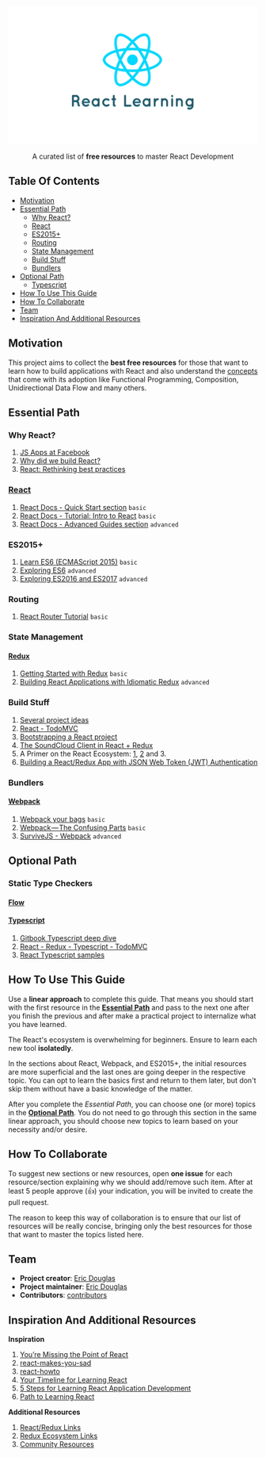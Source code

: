 ![React Learning](img/logo-learning.png)

<p align="center">
	A curated list of <strong>free resources</strong> to master React Development
</p>

## Table Of Contents
- [Motivation](#motivation)
- [Essential Path](#essential-path)
	- [Why React?](#why-react)
	- [React](#react)
	- [ES2015+](#es2015)
	- [Routing](#routing)
	- [State Management](#state-management)
	- [Build Stuff](#build-stuff)
	- [Bundlers](#bundlers)
- [Optional Path](#optional-path)
	- [Typescript](#typescript)
- [How To Use This Guide](#how-to-use-this-guide)
- [How To Collaborate](#how-to-collaborate)
- [Team](#team)
- [Inspiration And Additional Resources](#inspiration-and-additional-resources)

## Motivation
This project aims to collect the **best free resources** for those that want to learn how to build applications with React and also understand the [concepts](https://github.com/reactjs/react-basic) that come with its adoption like Functional Programming, Composition, Unidirectional Data Flow and many others.

## Essential Path
### Why React?
1. [JS Apps at Facebook](https://www.youtube.com/watch?v=GW0rj4sNH2w)
1. [Why did we build React?](https://facebook.github.io/react/blog/2013/06/05/why-react.html)
1. [React: Rethinking best practices](https://www.youtube.com/watch?v=x7cQ3mrcKaY)

### [React](https://facebook.github.io/react/)
1. [React Docs - Quick Start section](https://facebook.github.io/react/docs/installation.html) `basic`
1. [React Docs - Tutorial: Intro to React](https://facebook.github.io/react/tutorial/tutorial.html) `basic`
1. [React Docs - Advanced Guides section](https://facebook.github.io/react/docs/jsx-in-depth.html) `advanced`


### ES2015+
1. [Learn ES6 (ECMAScript 2015)](https://egghead.io/courses/learn-es6-ecmascript-2015) `basic`
1. [Exploring ES6](http://exploringjs.com/es6/) `advanced`
1. [Exploring ES2016 and ES2017](https://leanpub.com/exploring-es2016-es2017/read) `advanced`

### Routing
1. [React Router Tutorial](https://react-router.now.sh/) `basic`

### State Management
#### [Redux](http://redux.js.org/)
1. [Getting Started with Redux](https://egghead.io/courses/getting-started-with-redux) `basic`
1. [Building React Applications with Idiomatic Redux](https://egghead.io/courses/building-react-applications-with-idiomatic-redux) `advanced`

### Build Stuff
1. [Several project ideas](https://react.rocks/)
1. [React - TodoMVC](http://todomvc.com/examples/react/#/)
1. [Bootstrapping a React project](https://auth0.com/blog/bootstrapping-a-react-project/)
1. [The SoundCloud Client in React + Redux](http://www.robinwieruch.de/the-soundcloud-client-in-react-redux/)
1. A Primer on the React Ecosystem: [1](http://patternhatch.com/2016/07/06/a-primer-on-the-react-ecosystem-part-1-of-3/), [2](http://patternhatch.com/2016/08/02/a-primer-on-the-react-ecosystem-part-2-of-3/) and 3.
1. [Building a React/Redux App with JSON Web Token (JWT) Authentication](http://blog.slatepeak.com/build-a-react-redux-app-with-json-web-token-jwt-authentication/)

### Bundlers
#### [Webpack](http://webpack.github.io/)
1. [Webpack your bags](https://blog.madewithlove.be/post/webpack-your-bags/) `basic`
1. [Webpack — The Confusing Parts](https://medium.com/@rajaraodv/webpack-the-confusing-parts-58712f8fcad9#.drs7xvnbi) `basic`
1. [SurviveJS - Webpack](http://survivejs.com/webpack/introduction/) `advanced`

## Optional Path
### Static Type Checkers
#### [Flow](https://flowtype.org/)

#### [Typescript](https://www.typescriptlang.org/)

1. [Gitbook Typescript deep dive](https://www.gitbook.com/book/basarat/typescript/details)
1. [React - Redux - Typescript - TodoMVC](https://github.com/jaysoo/todomvc-redux-react-typescript)
1. [React Typescript samples](https://github.com/Lemoncode/react-typescript-samples)

## How To Use This Guide
Use a **linear approach** to complete this guide. That means you should start with the first resource in the **[Essential Path](#essential-path)** and pass to the next one after you finish the previous and after make a practical project to internalize what you have learned.

The React's ecosystem is overwhelming for beginners. Ensure to learn each new tool **isolatedly**.

In the sections about React, Webpack, and ES2015+, the initial resources are more superficial and the last ones are going deeper in the respective topic. You can opt to learn the basics first and return to them later, but don't skip them without have a basic knowledge of the matter.

After you complete the *Essential Path*, you can choose one (or more) topics in the **[Optional Path](#optional-path)**. You do not need to go through this section in the same linear approach, you should choose new topics to learn based on your necessity and/or desire.

## How To Collaborate
To suggest new sections or new resources, open **one issue** for each resource/section explaining why we should add/remove such item. After at least 5 people approve (:+1:) your indication, you will be invited to create the pull request.

The reason to keep this way of collaboration is to ensure that our list of resources will be really concise, bringing only the best resources for those that want to master the topics listed here.

## Team
- **Project creator**: [Eric Douglas](https://github.com/ericdouglas)
- **Project maintainer**: [Eric Douglas](https://github.com/ericdouglas)
- **Contributors**: [contributors](https://github.com/ericdouglas/react-learning/graphs/contributors)

## Inspiration And Additional Resources

**Inspiration**

1. [You’re Missing the Point of React](https://medium.com/@dan_abramov/youre-missing-the-point-of-react-a20e34a51e1a#.qgt6xupid) 
1. [react-makes-you-sad](https://github.com/gaearon/react-makes-you-sad)
1. [react-howto](https://github.com/petehunt/react-howto)
1. [Your Timeline for Learning React](https://daveceddia.com/timeline-for-learning-react/)
1. [5 Steps for Learning React Application Development](http://developer.telerik.com/featured/5-steps-for-learning-react-application-development/)
1. [Path to Learning React](https://www.reddit.com/r/reactjs/comments/4r95aj/path_to_learning_react/)

**Additional Resources**

1. [React/Redux Links](https://github.com/markerikson/react-redux-links)
1. [Redux Ecosystem Links](https://github.com/markerikson/redux-ecosystem-links)
1. [Community Resources](https://github.com/markerikson/react-redux-links/blob/master/community-resources.md)

